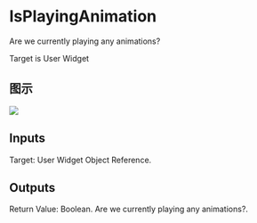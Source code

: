 # IsPlayingAnimation

Are we currently playing any animations?

Target is User Widget

## 图示

![]($-20221218-21212814.png)

## Inputs

Target: User Widget Object Reference.  

## Outputs

Return Value: Boolean. Are we currently playing any animations?.

